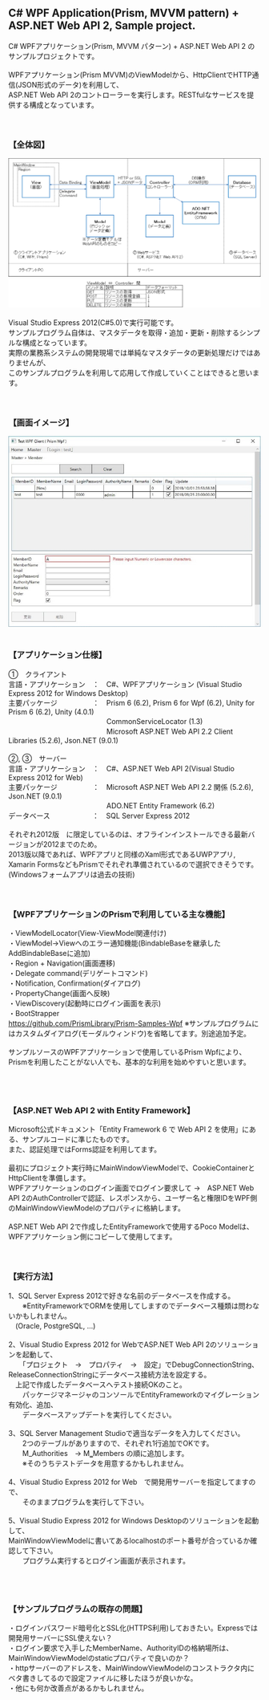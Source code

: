 ## C# WPF Application(Prism, MVVM pattern) + ASP.NET Web API 2, Sample project.

C# WPFアプリケーション(Prism, MVVM パターン) + ASP.NET Web API 2 のサンプルプロジェクトです。<br />
<br />
WPFアプリケーション(Prism MVVM)のViewModelから、HttpClientでHTTP通信(JSON形式のデータ)を利用して、<br />
ASP.NET Web API 2のコントローラーを実行します。RESTfulなサービスを提供する構成となっています。<br />
<br />
<br />
### 【全体図】

![Sample](README_img/wpf_webapi_image.png)
<br />
<br />
Visual Studio Express 2012(C#5.0)で実行可能です。<br />
サンプルプログラム自体は、マスタデータを取得・追加・更新・削除するシンプルな構成となっています。<br />
実際の業務系システムの開発現場では単純なマスタデータの更新処理だけではありませんが、<br />
このサンプルプログラムを利用して応用して作成していくことはできると思います。<br />
<br />
<br />
### 【画面イメージ】

![Sample](README_img/wpf_client_image.png)
<br />
<br />
### 【アプリケーション仕様】

①　クライアント<br />
言語・アプリケーション　：　C#、WPFアプリケーション (Visual Studio Express 2012 for Windows Desktop)<br />
主要パッケージ　　　　　：　Prism 6 (6.2), Prism 6 for Wpf (6.2), Unity for Prism 6 (6.2), Unity (4.0.1)<br />
　　　　　　　　　　　　　　CommonServiceLocator (1.3)<br />
　　　　　　　　　　　　　　Microsoft ASP.NET Web API 2.2 Client Libraries (5.2.6), Json.NET (9.0.1)<br />
<br />
②, ③　サーバー<br>
言語・アプリケーション　：　C#、ASP.NET Web API 2(Visual Studio Express 2012 for Web)<br />
主要パッケージ　　　　　：　Microsoft ASP.NET Web API 2.2 関係 (5.2.6), Json.NET (9.0.1)<br />
　　　　　　　　　　　　　　ADO.NET Entity Framework (6.2)<br />
データベース　　　　　　：　SQL Server Express 2012<br />
<br />
それぞれ2012版　に限定しているのは、オフラインインストールできる最新バージョンが2012までのため。<br />
2013版以降であれば、WPFアプリと同様のXaml形式であるUWPアプリ, Xamarin FormsなどもPrismでそれぞれ準備されているので選択できそうです。<br />
(Windowsフォームアプリは過去の技術)<br />
<br />
<br />
### 【WPFアプリケーションのPrismで利用している主な機能】

・ViewModelLocator(View-ViewModel関連付け)<br />
・ViewModel→Viewへのエラー通知機能(BindableBaseを継承したAddBindableBaseに追加)<br />
・Region + Navigation(画面遷移)<br />
・Delegate command(デリゲートコマンド)<br />
・Notification, Confirmation(ダイアログ)<br />
・PropertyChange(画面へ反映)<br />
・ViewDiscovery(起動時にログイン画面を表示)<br />
・BootStrapper<br />
https://github.com/PrismLibrary/Prism-Samples-Wpf
※サンプルプログラムにはカスタムダイアログ(モーダルウィンドウ)を省略してます。別途追加予定。<br />
<br />
サンプルソースのWPFアプリケーションで使用しているPrism Wpfにより、<br />
Prismを利用したことがない人でも、基本的な利用を始めやすいと思います。<br />
<br />
<br />
<br />
### 【ASP.NET Web API 2 with Entity Framework】

Microsoft公式ドキュメント「Entity Framework 6 で Web API 2 を使用」にある、サンプルコードに準じたものです。<br />
また、認証処理ではForms認証を利用してます。<br />
<br />
最初にプロジェクト実行時にMainWindowViewModelで、CookieContainerとHttpClientを準備します。<br />
WPFアプリケーションのログイン画面でログイン要求して  →　ASP.NET Web API 2のAuthControllerで認証、レスポンスから、ユーザー名と権限IDをWPF側のMainWindowViewModelのプロパティに格納します。<br />
<br />
ASP.NET Web API 2で作成したEntityFrameworkで使用するPoco Modelは、WPFアプリケーション側にコピーして使用してます。<br />
<br />
<br />
### 【実行方法】

1、SQL Server Express 2012で好きな名前のデータベースを作成する。<br />
　　※EntityFrameworkでORMを使用してしますのでデータベース種類は問わないかもしれません。<br />
  　(Oracle, PostgreSQL, ...)<br />
<br>
2、Visual Studio Express 2012 for WebでASP.NET Web API 2のソリューションを起動して、<br />
　　「プロジェクト　→　プロパティ　→　設定」でDebugConnectionString、ReleaseConnectionStringにデータベース接続方法を設定する。 <br />
  　上記で作成したデータベースへテスト接続OKのこと。<br />
　　パッケージマネージャのコンソールでEntityFrameworkのマイグレーション有効化、追加、<br />
　　データベースアップデートを実行してください。<br />
<br>
3、SQL Server Management Studioで適当なデータを入力してください。<br />
　　2つのテーブルがありますので、それぞれ1行追加でOKです。<br />
　　M_Authorities　→ M‗Members の順に追加します。<br />
　　※そのうちテストデータを用意するかもしれません。<br />
<br>
4、Visual Studio Express 2012 for Web　で開発用サーバーを指定してますので、<br />
　　そのままプログラムを実行して下さい。<br />
<br>
5、Visual Studio Express 2012 for Windows Desktopのソリューションを起動して、<br />
    MainWindowViewModelに書いてあるlocalhostのポート番号が合っているか確認して下さい。    
　　プログラム実行するとログイン画面が表示されます。<br />
   <br />
<br />
<br />
### 【サンプルプログラムの既存の問題】

・ログインパスワード暗号化とSSL化(HTTPS利用)しておきたい。Expressでは開発用サーバーにSSL使えない？<br />
・ログイン要求で入手したMemberName、AuthorityIDの格納場所は、MainWindowViewModelのstaticプロパティで良いのか？<br />
・httpサーバーのアドレスを、MainWindowViewModelのコンストラクタ内にベタ書きしてるので設定ファイルに移したほうが良いかな。<br />
・他にも何か改善点があるかもしれません。<br />
<br />
<br />
